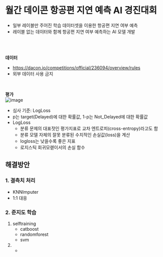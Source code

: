 # 월간 데이콘 항공편 지연 예측 AI 경진대회
- 일부 레이블만 주어진 학습 데이터셋을 이용한 항공편 지연 여부 예측
- 레이블 없는 데이터와 함께 항공편 지연 여부 예측하는 AI 모델 개발
<br>
<br>

**데이터** <br>
- https://dacon.io/competitions/official/236094/overview/rules
- 외부 데이터 사용 금지
<br>

**평가** <br>
![image](https://github.com/ssyeon2/Flight-Delay-Prediction/assets/105052724/f2283b00-adfd-438a-80f4-81e8ab6b0c10)
- 심사 기준: LogLoss
- p는 target(Delayed)에 대한 확률값, 1-p는 Not_Delayed에 대한 확률값
- LogLoss
  - 분류 문제의 대표젓인 평가지표로 교차 엔트로피(cross-entropy)라고도 함
  - 분류 모델 자체의 잘못 분류된 수치적인 손실값(loss)을 계산
  - logloss는 낮을수록 좋은 지표
  - 로지스틱 회귀모렏이서의 손실 함수


## 해결방안
### 1. 결측치 처리
- KNNImputer
- 1:1 대응

### 2. 준지도 학습
1) selftraining <br>
   - catboost <br>
   - randomforest <br>
   - svm <br>
2)
   - 
   
<br>
